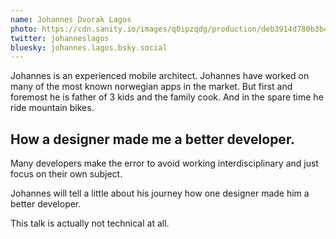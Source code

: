 ```yaml
---
name: Johannes Dvorak Lagos
photo: https://cdn.sanity.io/images/q0ipzqdg/production/deb3914d780b3b461d576fe3ac5abe32392d1965-600x648.png
twitter: johanneslagos
bluesky: johannes.lagos.bsky.social
---
```


Johannes is an experienced mobile architect. Johannes have worked on many of the most known norwegian apps in the market. But first and foremost he is father of 3 kids and the family cook. And in the spare time he ride mountain bikes.

## How a designer made me a better developer.

Many developers make the error to avoid working interdisciplinary and just focus on their own subject.

Johannes will tell a little about his journey how one designer made him a better developer.

This talk is actually not technical at all.
